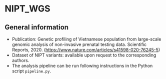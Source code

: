 # NIPT_WGS

## General information

- Publication: Genetic profiling of Vietnamese population from large-scale genomic analysis of non-invasive prenatal testing data. Scientific Reports, 2020. (https://www.nature.com/articles/s41598-020-76245-5)
- Dataset of NIPT variants: available upon request to the corresponding authors.
- The analysis pipeline can be run following instructions in the Python script `pipeline.py`.
